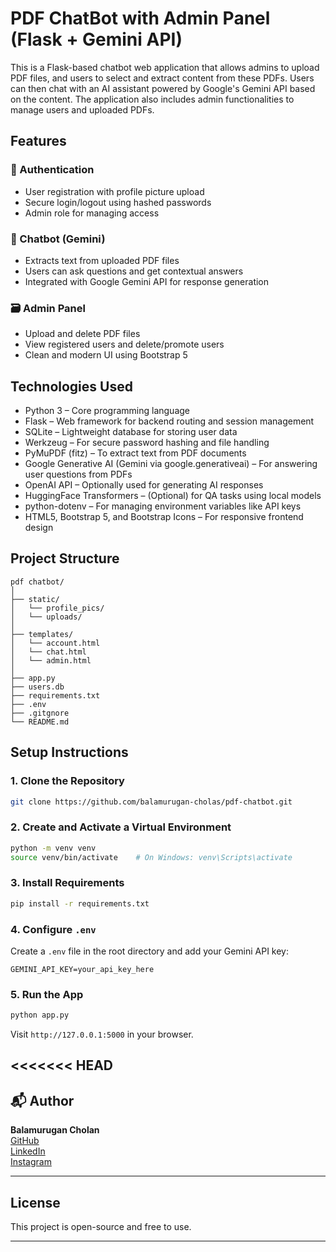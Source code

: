 # PDF ChatBot with Admin Panel (Flask + Gemini API)

This is a Flask-based chatbot web application that allows admins to upload PDF files, and users to select and extract content from these PDFs. Users can then chat with an AI assistant powered by Google's Gemini API based on the content. The application also includes admin functionalities to manage users and uploaded PDFs.

## Features

### 🔐 Authentication
- User registration with profile picture upload
- Secure login/logout using hashed passwords
- Admin role for managing access

### 🧠 Chatbot (Gemini)
- Extracts text from uploaded PDF files
- Users can ask questions and get contextual answers
- Integrated with Google Gemini API for response generation

### 🗃 Admin Panel
- Upload and delete PDF files
- View registered users and delete/promote users
- Clean and modern UI using Bootstrap 5

## Technologies Used

- Python 3 – Core programming language
- Flask – Web framework for backend routing and session management
- SQLite – Lightweight database for storing user data
- Werkzeug – For secure password hashing and file handling
- PyMuPDF (fitz) – To extract text from PDF documents
- Google Generative AI (Gemini via google.generativeai) – For answering user questions from PDFs
- OpenAI API – Optionally used for generating AI responses
- HuggingFace Transformers – (Optional) for QA tasks using local models
- python-dotenv – For managing environment variables like API keys
- HTML5, Bootstrap 5, and Bootstrap Icons – For responsive frontend design

## Project Structure

```
pdf chatbot/
│
├── static/
│   └── profile_pics/
│   └── uploads/
│
├── templates/
│   └── account.html
│   └── chat.html
│   └── admin.html
│
├── app.py
├── users.db
├── requirements.txt
├── .env
├── .gitgnore
└── README.md
```

## Setup Instructions

### 1. Clone the Repository

```bash
git clone https://github.com/balamurugan-cholas/pdf-chatbot.git
```

### 2. Create and Activate a Virtual Environment

```bash
python -m venv venv
source venv/bin/activate    # On Windows: venv\Scripts\activate
```

### 3. Install Requirements

```bash
pip install -r requirements.txt
```

### 4. Configure `.env`

Create a `.env` file in the root directory and add your Gemini API key:

```
GEMINI_API_KEY=your_api_key_here
```

### 5. Run the App

```bash
python app.py
```

Visit `http://127.0.0.1:5000` in your browser.

<<<<<<< HEAD
---

## 📬 Author

**Balamurugan Cholan**  
[GitHub](https://github.com/balamurugan-cholas)  
[LinkedIn](https://in.linkedin.com/in/bala-murugan-6b73a7369)  
[Instagram](https://www.instagram.com/post_maram/)

---

## License

This project is open-source and free to use.

---
